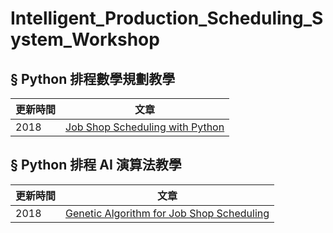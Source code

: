 # Intelligent_Production_Scheduling_System_Workshop <br>

## § Python 排程數學規劃教學<br>
|更新時間|文章|
|---|---|
|2018|[Job Shop Scheduling with Python](https://github.com/KevinLu43/Job-Shop-Scheduling-with-Python)|

## § Python 排程 AI 演算法教學<br>
|更新時間|文章|
|---|---|
|2018|[Genetic Algorithm for Job Shop Scheduling](https://github.com/wurmen/Genetic-Algorithm-for-Job-Shop-Scheduling-and-NSGA-II)|
